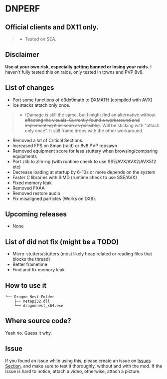 # DNPERF
## Official clients and DX11 only.
> - Tested on SEA. 

## Disclaimer
**Use at your own risk, especially getting banned or losing your raids.** I haven't fully tested this on raids, only tested in towns and PVP 8v8.

## List of changes
- Port some functions of d3dx9math to DXMATH (compiled with AVX)
- Ice stacks attach only once.
> - (Damage is still the same, ~~but I might find an alternative without affecting the visuals. Currently found a workaround and implementing it as soon as possible)~~. Will be sticking with "attach only once". It still frame drops with the other workaround.
- Removed a lot of Critical Sections.
- Increased FPS on 8man (raid) or 8v8 PVP repsawn
- Removed equipment score for less stuttery when browsing/comparing equipments
- Port zlib to zlib-ng (with runtime check to use SSE/AVX/AVX2/AVX512 etc)
- Decrease loading at startup by 6-10s or more depends on the system
- Faster C libraries with SIMD (runtime check to use SSE/AVX)
- Fixed memory leak
- Removed FXAA
- Removed restore audio
- Fix misaligned particles (Works on DX9).

## Upcoming releases
- None
## List of did not fix (might be a TODO)
- Micro-stutters/stutters (most likely heap related or reading files that blocks the thread)
- Better frametime
- Find and fix memory leak
## How to use it
```
└── Dragon Nest Folder
    ├── netapi32.dll
    └── dragonnest_x64.exe
```

## Where source code?
Yeah no. Guess it why.

## Issue
If you found an issue while using this, please create an issue on [Issues Section](https://github.com/dnblank123/dnperf-public/issues), and make sure to test it thoroughly, without and with the mod. If the issue is hard to notice, attach a video, otherwise, attach a picture.